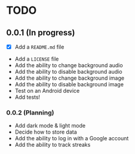 # TODO

## 0.0.1 (In progress)
- [x] Add a `README.md` file
- Add a `LICENSE` file
- Add the ability to change background audio
- Add the ability to disable background audio
- Add the ability to change background image
- Add the ability to disable background image
- Test on an Android device
- Add tests!


### 0.0.2 (Planning)
- Add dark mode & light mode
- Decide how to store data
- Add the ability to log in with a Google account
- Add the ability to track streaks

